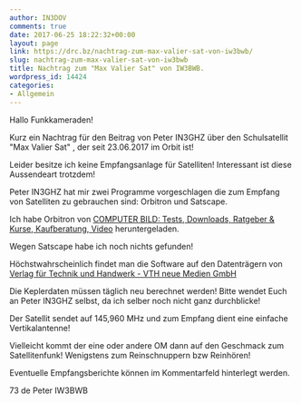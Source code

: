 ```yaml
---
author: IN3DOV
comments: true
date: 2017-06-25 18:22:32+00:00
layout: page
link: https://drc.bz/nachtrag-zum-max-valier-sat-von-iw3bwb/
slug: nachtrag-zum-max-valier-sat-von-iw3bwb
title: Nachtrag zum "Max Valier Sat" von IW3BWB.
wordpress_id: 14424
categories:
- Allgemein
---
```


Hallo Funkkameraden!




Kurz ein Nachtrag für den Beitrag von Peter IN3GHZ über den Schulsatellit "Max Valier Sat" , der seit 23.06.2017 im Orbit ist!




Leider besitze ich keine Empfangsanlage für Satelliten! Interessant ist diese Aussendeart trotzdem!


Peter IN3GHZ hat mir zwei Programme vorgeschlagen die zum Empfang von Satelliten zu gebrauchen sind: Orbitron und Satscape.


Ich habe Orbitron von [COMPUTER BILD: Tests, Downloads, Ratgeber & Kurse, Kaufberatung, Video](http://www.computerbild.de/) heruntergeladen.




Wegen Satscape habe ich noch nichts gefunden!




Höchstwahrscheinlich findet man die Software auf den Datenträgern von [Verlag für Technik und Handwerk - VTH neue Medien GmbH](http://www.vth.de/)




Die Keplerdaten müssen täglich neu berechnet werden! Bitte wendet Euch an Peter IN3GHZ selbst, da ich selber noch nicht ganz durchblicke!




Der Satellit sendet auf 145,960 MHz und zum Empfang dient eine einfache Vertikalantenne!




Vielleicht kommt der eine oder andere OM dann auf den Geschmack zum Satellitenfunk! Wenigstens zum Reinschnuppern bzw Reinhören!


Eventuelle Empfangsberichte können im Kommentarfeld hinterlegt werden.


73 de Peter IW3BWB
